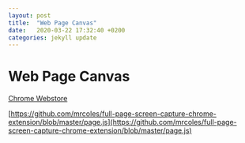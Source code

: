 ```yaml
---
layout: post
title:  "Web Page Canvas"
date:   2020-03-22 17:32:40 +0200
categories: jekyll update
---
```


# Web Page Canvas

[Chrome Webstore](http://bit.ly/2Njyo6C)

[https://github.com/mrcoles/full-page-screen-capture-chrome-extension/blob/master/page.js](https://github.com/mrcoles/full-page-screen-capture-chrome-extension/blob/master/page.js)
